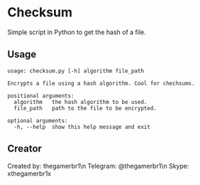 # Checksum
Simple script in Python to get the hash of a file.

## Usage
```
usage: checksum.py [-h] algorithm file_path

Encrypts a file using a hash algorithm. Cool for chechsums.

positional arguments:
  algorithm   the hash algorithm to be used.
  file_path   path to the file to be encrypted.

optional arguments:
  -h, --help  show this help message and exit
```

## Creator
Created by: thegamerbr1\n
Telegram: @thegamerbr1\n
Skype: xthegamerbr1x
